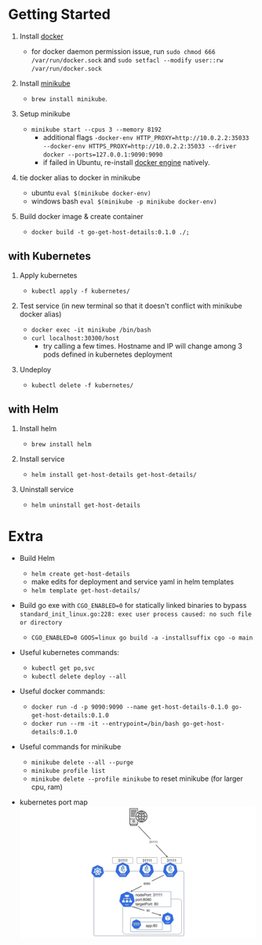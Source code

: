 # Getting Started

1. Install [docker](https://docs.docker.com/desktop/windows/wsl/)
    - for docker daemon permission issue, run `sudo chmod 666 /var/run/docker.sock` and `sudo setfacl --modify user::rw /var/run/docker.sock`

1. Install [minikube](https://minikube.sigs.k8s.io/docs/start/) 
    - `brew install minikube`.

1. Setup minikube
    - `minikube start --cpus 3 --memory 8192`
        - additional flags `-docker-env HTTP_PROXY=http://10.0.2.2:35033 --docker-env HTTPS_PROXY=http://10.0.2.2:35033 --driver docker --ports=127.0.0.1:9090:9090`
        - if failed in Ubuntu, re-install [docker engine](https://docs.docker.com/engine/install/ubuntu/) natively. 
        
1. tie docker alias to docker in minikube
    - ubuntu `eval $(minikube docker-env)`
    - windows bash `eval $(minikube -p minikube docker-env)`

1. Build docker image & create container
    - `docker build -t go-get-host-details:0.1.0 ./;` 

## with Kubernetes

1. Apply kubernetes
    - `kubectl apply -f kubernetes/`

1. Test service (in new terminal so that it doesn't conflict with minikube docker alias)
    - `docker exec -it minikube /bin/bash`
    - `curl localhost:30300/host`
        - try calling a few times. Hostname and IP will change among 3 pods defined in kubernetes deployment

1. Undeploy
    - `kubectl delete -f kubernetes/`

## with Helm

1. Install helm
    - `brew install helm`

1. Install service
    - `helm install get-host-details get-host-details/`

1. Uninstall service
    - `helm uninstall get-host-details`

# Extra

- Build Helm
    - `helm create get-host-details`
    - make edits for deployment and service yaml in helm templates 
    - `helm template get-host-details/`

- Build go exe with `CGO_ENABLED=0` for statically linked binaries to bypass `standard_init_linux.go:228: exec user process caused: no such file or directory`
    - `CGO_ENABLED=0 GOOS=linux go build -a -installsuffix cgo -o main`

- Useful kubernetes commands:
    - `kubectl get po,svc`
    - `kubectl delete deploy --all`

- Useful docker commands:
    - `docker run -d -p 9090:9090 --name get-host-details-0.1.0 go-get-host-details:0.1.0`
    - `docker run --rm -it --entrypoint=/bin/bash go-get-host-details:0.1.0`

- Useful commands for minikube
    - `minikube delete --all --purge`
    - `minikube profile list`
    - `minikube delete --profile minikube` to reset minikube (for larger cpu, ram)

- kubernetes port map
    ![kubernetes port map](images/k8-ports.png "kubernetes port map")